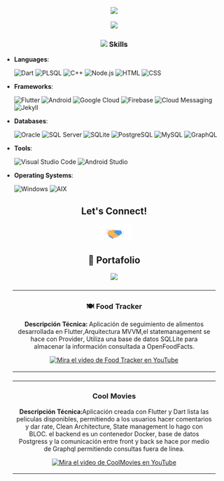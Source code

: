 <!-- Encabezado con texto animado -->
<p align="center">
  <a href="https://github.com/DenverCoder1/readme-typing-svg">
    <img src="https://readme-typing-svg.herokuapp.com?font=Times+New+Roman&color=cyan&size=25&center=true&vCenter=true&width=600&height=100&lines=Mobile+Developer+/+Agility+Enthusiast;Flutter+Developer;Active+Learner;Love+to+learn+new+things..❤️">
  </a>
</p>

<!-- Separador visual -->
<p align="center">
  <img src="https://user-images.githubusercontent.com/73097560/115834477-dbab4500-a447-11eb-908a-139a6edaec5c.gif">
</p>

<!-- Sección de Habilidades -->
<h3 align="center">
  <img src="https://media2.giphy.com/media/QssGEmpkyEOhBCb7e1/giphy.gif?cid=ecf05e47a0n3gi1bfqntqmob8g9aid1oyj2wr3ds3mg700bl&rid=giphy.gif" width="25">
  Skills
</h3>

<p align="center">

- **Languages**:

  ![Dart](https://img.shields.io/badge/Dart-0175C2?style=flat-square&logo=dart&logoColor=white)
  ![PLSQL](https://img.shields.io/badge/PL%2FSQL-336791?style=flat-square&logo=oracle&logoColor=white)
  ![C++](https://img.shields.io/badge/C%2B%2B-00599C?style=flat-square&logo=cplusplus&logoColor=white)
  ![Node.js](https://img.shields.io/badge/Node.js-339933?style=flat-square&logo=node.js&logoColor=white)
  ![HTML](https://img.shields.io/badge/HTML5-E34F26?style=flat-square&logo=html5&logoColor=white)
  ![CSS](https://img.shields.io/badge/CSS3-1572B6?style=flat-square&logo=css3&logoColor=white)

- **Frameworks**:

  ![Flutter](https://img.shields.io/badge/Flutter-02569B?style=flat-square&logo=flutter&logoColor=white)
  ![Android](https://img.shields.io/badge/Android-3DDC84?style=flat-square&logo=android&logoColor=white)
  ![Google Cloud](https://img.shields.io/badge/Google%20Cloud-4285F4?style=flat-square&logo=google-cloud&logoColor=white)
  ![Firebase](https://img.shields.io/badge/Firebase-FFCA28?style=flat-square&logo=firebase&logoColor=black)
  ![Cloud Messaging](https://img.shields.io/badge/Cloud%20Messaging-FFCA28?style=flat-square&logo=firebase&logoColor=black)
  ![Jekyll](https://img.shields.io/badge/Jekyll-CC0000?style=flat-square&logo=jekyll&logoColor=white)

- **Databases**:

  ![Oracle](https://img.shields.io/badge/Oracle-F80000?style=flat-square&logo=oracle&logoColor=white)
  ![SQL Server](https://img.shields.io/badge/SQL%20Server-CC2927?style=flat-square&logo=microsoft-sql-server&logoColor=white)
  ![SQLite](https://img.shields.io/badge/SQLite-003B57?style=flat-square&logo=sqlite&logoColor=white)
  ![PostgreSQL](https://img.shields.io/badge/PostgreSQL-336791?style=flat-square&logo=postgresql&logoColor=white)
  ![MySQL](https://img.shields.io/badge/MySQL-4479A1?style=flat-square&logo=mysql&logoColor=white)
  ![GraphQL](https://img.shields.io/badge/GraphQL-E10098?style=flat-square&logo=graphql&logoColor=white)

- **Tools**:

  ![Visual Studio Code](https://img.shields.io/badge/Visual%20Studio%20Code-007ACC?style=flat-square&logo=visual-studio-code&logoColor=white)
  ![Android Studio](https://img.shields.io/badge/Android%20Studio-3DDC84?style=flat-square&logo=android-studio&logoColor=white)

- **Operating Systems**:

  ![Windows](https://img.shields.io/badge/Windows-0078D6?style=flat-square&logo=windows&logoColor=white)
  ![AIX](https://img.shields.io/badge/AIX-052FAD?style=flat-square&logo=ibm&logoColor=white)

</p>

<!-- Sección de Conexión -->
<h2 align="center">Let's Connect!</h2>
<p align="center">
  <img src="https://github.com/0xAbdulKhalid/0xAbdulKhalid/raw/main/assets/mdImages/handshake.gif" width="80">
</p>

<!-- Sección del Portafolio -->
<h2 align="center">📂 Portafolio</h2>

<!-- Separador visual -->
<p align="center">
  <img src="https://user-images.githubusercontent.com/73097560/115834477-dbab4500-a447-11eb-908a-139a6edaec5c.gif">
</p>



<!-- Tarjeta de Proyecto 1 -->
<div align="center" style="margin: 20px;">
  <table width="80%" style="border-collapse: collapse;">
    <tr>
      <td align="center">
        <h3>🍽️ Food Tracker</h3>
        <p><b>Descripción Técnica:</b> Aplicación de seguimiento de alimentos desarrollada en Flutter,Arquitectura MVVM,el statemanagement se hace con Provider, Utiliza una base de datos SQLLite para almacenar la información consultada a OpenFoodFacts.</p>
        <p>
          <a href="https://www.youtube.com/watch?v=https://youtube.com/shorts/E1OBgd72yOE">
            <img src="https://img.youtube.com/vi/https://youtube.com/shorts/E1OBgd72yOE/1.jpg" alt="Mira el video de Food Tracker en YouTube" width="300">
          </a>
        </p>
      </td>
    </tr>
  </table>
</div>

<!-- Tarjeta de Proyecto 2 -->
<div align="center" style="margin: 20px;">
  <table width="80%" style="border-collapse: collapse;">
    <tr>
      <td align="center">
        <h3>Cool Movies</h3>
        <p><b>Descripción Técnica:</b>Aplicación creada con Flutter y Dart lista las peliculas disponibles, permitiendo a los usuarios hacer comentarios y dar rate, Clean Architecture, State management lo hago con BLOC. el backend es un contenedor Docker, base de datos Postgress y la comunicación entre front y back se hace por medio de Graphql permitiendo consultas fuera de linea.</p>
        <p>
          <a href="https://www.youtube.com/watch?v=KTuax3V7XTs">
            <img src="https://img.youtube.com/vi/KTuax3V7XTs/1.jpg" alt="Mira el video de CoolMovies en YouTube" width="300">
          </a>
        </p>
      </td>
    </tr>
  </table>
</div>
